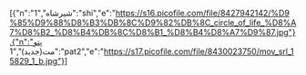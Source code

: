 [{"n":"شیرشاه","1":"shi","e":"https://s16.picofile.com/file/8427942142/%D9%85%D9%88%D8%B3%DB%8C%D9%82%DB%8C_circle_of_life_%D8%A7%D8%B2_%D8%B4%DB%8C%D8%B1_%D8%B4%D8%A7%D9%87.jpg"},{"n":"پتو مت(جدید)","1":"pat2","e":"https://s17.picofile.com/file/8430023750/mov_srl_15829_1_b.jpg"}]
